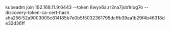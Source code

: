 kubeadm join 192.168.11.9:6443 --token 8wyx6a.rr2na7job1riog7o --discovery-token-ca-cert-hash sha256:52a9003005c814f85b7e0b5f5032361795dcffb39aa1b29f4b46318de32d36ff
